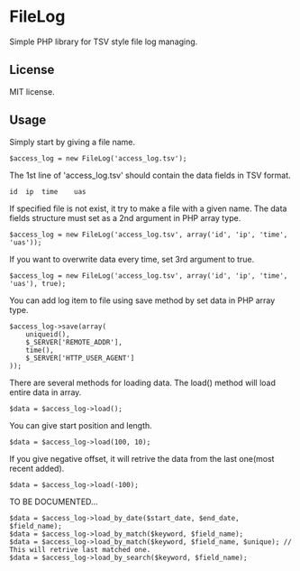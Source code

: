 FileLog
=======

Simple PHP library for TSV style file log managing.

License
-------
MIT license.

Usage
-----

Simply start by giving a file name.

	$access_log = new FileLog('access_log.tsv');

The 1st line of 'access_log.tsv' should contain the data fields in TSV format.

	id	ip	time	uas

If specified file is not exist, it try to make a file with a given name. The data fields structure must set as a 2nd argument in PHP array type.

	$access_log = new FileLog('access_log.tsv', array('id', 'ip', 'time', 'uas'));

If you want to overwrite data every time, set 3rd argument to true.

	$access_log = new FileLog('access_log.tsv', array('id', 'ip', 'time', 'uas'), true);

You can add log item to file using save method by set data in PHP array type.

	$access_log->save(array(
		uniqueid(), 
		$_SERVER['REMOTE_ADDR'], 
		time(), 
		$_SERVER['HTTP_USER_AGENT']
	));

There are several methods for loading data. The load() method will load entire data in array.

	$data = $access_log->load();

You can give start position and length.

	$data = $access_log->load(100, 10);

If you give negative offset, it will retrive the data from the last one(most recent added).

	$data = $access_log->load(-100);

TO BE DOCUMENTED...

	$data = $access_log->load_by_date($start_date, $end_date, $field_name);
	$data = $access_log->load_by_match($keyword, $field_name);
	$data = $access_log->load_by_match($keyword, $field_name, $unique);	// This will retrive last matched one.
	$data = $access_log->load_by_search($keyword, $field_name);
